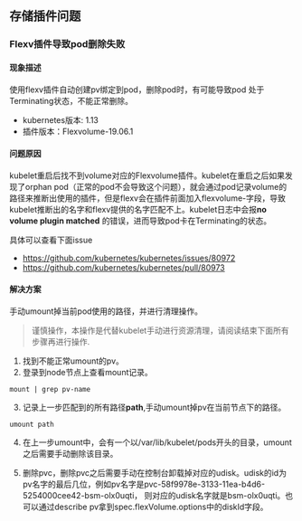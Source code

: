 ## 存储插件问题

### Flexv插件导致pod删除失败

#### 现象描述

使用flexv插件自动创建pv绑定到pod，删除pod时，有可能导致pod 处于Terminating状态，不能正常删除。
* kubernetes版本: 1.13
* 插件版本：Flexvolume-19.06.1

#### 问题原因

kubelet重启后找不到volume对应的Flexvolume插件。kubelet在重启之后如果发现了orphan pod（正常的pod不会导致这个问题），就会通过pod记录volume的路径来推断出使用的插件，但是flexv会在插件前面加入flexvolume-字段，导致kubelet推断出的名字和flexv提供的名字匹配不上。kubelet日志中会报**no volume plugin matched** 的错误，进而导致pod卡在Terminating的状态。


具体可以查看下面issue
* https://github.com/kubernetes/kubernetes/issues/80972
* https://github.com/kubernetes/kubernetes/pull/80973

#### 解决方案

手动umount掉当前pod使用的路径，并进行清理操作。

> 谨慎操作，本操作是代替kubelet手动进行资源清理，请阅读结束下面所有步骤再进行操作.

1. 找到不能正常umount的pv。
2. 登录到node节点上查看mount记录。
```
mount | grep pv-name
```
3. 记录上一步匹配到的所有路径**path**,手动umount掉pv在当前节点下的路径。
```
umount path
```
4. 在上一步umount中，会有一个以/var/lib/kubelet/pods开头的目录，umount之后需要手动删除该目录。

5. 删除pvc，删除pvc之后需要手动在控制台卸载掉对应的udisk。udisk的id为pv名字的最后几位，例如pv名字是pvc-58f9978e-3133-11ea-b4d6-5254000cee42-bsm-olx0uqti， 则对应的udisk名字就是bsm-olx0uqti。也可以通过describe pv拿到spec.flexVolume.options中的diskId字段。
